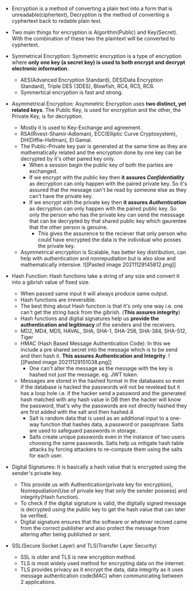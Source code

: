 - Encryption is a method of converting a plain text into a form that is unreadable(ciphertext), Decryption is the method of converting a cyphertext back to redable plain text.
- Two main things for encryption is Algorithm(Public) and Key(Secret). With the combination of these two the plaintext will be converted to cyphertext.

- Symmetrical Encryption: Symmetric encryption is a type of encryption where **only one key (a secret key) is used to both encrypt and decrypt electronic information**.
	- AES(Advanced Encryption Standard), DES(Data Encryption Standard), Triple DES (3DES), Blowfish, RC4, RC5, RC6.
	- Symmertical encryption is fast and strong.

- Asymmetrical Encryption: Asymmetric Encryption uses **two distinct, yet related keys**. The Public Key, is used for encryption and the other, the Private Key, is for decryption.
	- Mostly it is used to Key-Exchange and agreement.
	- RSA(Rivest-Shamir-Adleman), ECC(Elliptic Curve Cryptosystem), DH(Diffie-Hellman), El Gamal.
	- The Public-Private key pair is generated at the same time as they are mathematically related and the encryption done by one key can be decrypted by it's other paired key only.
		- When a session begin the public key of both the parties are exchanged.
		- If we encrypt with the public key then **it assures *Confidentiality*** as decryption can only happen with the paired private key. So it's assured that the message can't be read by someone else as they can't have the private key.
		- If we encrypt with the private key then **it assures *Authentication*** as decryption can only happen with the paired public key. So only the person who has the private key can send the messsage that can be decrypted by that shared public key which gaurentee that the other person is genuine.
			- This gives the assurence to the reciever that only person who could have encrypted the data is the individual who posses the private key.
	- Asymmetrical encryption is Scalable, has better key distribution, can help with authentication and nonrepudiation but is also slow and mathematically intensive.
	![[Pasted image 20211129145812.png]]

- Hash Function: Hash functions take a string of any size and convert it into a gibrish value of fixed size.
	- When passed same input it will always produce same output.
	- Hash functions are irreversible.
	- The best thing about Hash function is that it's only one way i.e. one can't get the string back from the gibrish. (**This assures integrity**)
	- Hash functions and digital signatures help us **provide the authentication and legitimacy** of the senders and the receivers.
	- MD2, MD4, MD5, HAVAL, SHA, SHA-1, SHA-256, SHA-384, SHA-512, Tiger
	- HMAC (Hash Based Message Authentication Code): In this we include a pre shared secret into the message which is to be send and then hash it. **This assures Authentication and Integrity**.
		![[Pasted image 20211129151038.png]]
		- One can't alter the message as the message with the key is hashed not just the message. eg. JWT token.
	- Messages are stored in the hashed format in the databases so even if the database is hacked the passwords will not be revelead but it has a loop hole i.e. if the hacker send a password and the generated hash matched with any hash value in DB then the hacker will know the password, that's why the passwords are not directly hashed they are first added with the salt and then hashed.4
		- Salt is random data that is used as an additional input to a one-way function that hashes data, a password or passphrase. Salts are used to safeguard passwords in storage.
		- Salts create unique passwords even in the instance of two users choosing the same passwords. Salts help us mitigate hash table attacks by forcing attackers to re-compute them using the salts for each user.

- Digital Signatures: It is basically a hash value that is encrypted using the sender's private key.
	- This provide us with Authentication(private key for encryption), Nonrepudiation(Use of private key that only the sender possess) and integrity(Hash function).
	- To check if the digital signature is valid, the digitally signed message is decrypted using the public key to get the hash value that can later be verified.
	- Digital signature ensures that the software or whatever recived came from the correct publisher and also protect the message from altering after being published or sent.

- SSL(Secure Socket Layer) and TLS(Transfer Layer Security)
	- SSL is older and TLS is new encryption method.
	- TLS is most widely used method for encrypting data on the internet.
	- TLS provides privacy as it encrypt the data, data integrity as it uses message authentication code(MAC) when communicating between 2 applications.